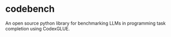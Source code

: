 # codebench
An open source python library for benchmarking LLMs in programming task completion using CodexGLUE.
